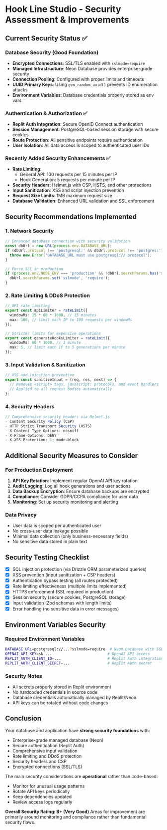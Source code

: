 # Hook Line Studio - Security Assessment & Improvements

## Current Security Status ✅

### Database Security (Good Foundation)
- **Encrypted Connections**: SSL/TLS enabled with `sslmode=require`
- **Managed Infrastructure**: Neon Database provides enterprise-grade security
- **Connection Pooling**: Configured with proper limits and timeouts
- **UUID Primary Keys**: Using `gen_random_uuid()` prevents ID enumeration attacks
- **Environment Variables**: Database credentials properly stored as env vars

### Authentication & Authorization ✅
- **Replit Auth Integration**: Secure OpenID Connect authentication
- **Session Management**: PostgreSQL-based session storage with secure cookies
- **Route Protection**: All sensitive endpoints require authentication
- **User Isolation**: All data access is scoped to authenticated user IDs

### Recently Added Security Enhancements ✅
- **Rate Limiting**: 
  - General API: 100 requests per 15 minutes per IP
  - Hook Generation: 5 requests per minute per IP
- **Security Headers**: Helmet.js with CSP, HSTS, and other protections
- **Input Sanitization**: XSS and script injection prevention
- **Request Size Limits**: 1MB maximum request size
- **Database Validation**: Enhanced URL validation and SSL enforcement

## Security Recommendations Implemented

### 1. Network Security
```typescript
// Enhanced database connection with security validation
const dbUrl = new URL(process.env.DATABASE_URL);
if (dbUrl.protocol !== 'postgresql:' && dbUrl.protocol !== 'postgres:') {
  throw new Error("DATABASE_URL must use postgresql:// protocol");
}

// Force SSL in production
if (process.env.NODE_ENV === 'production' && !dbUrl.searchParams.has('sslmode')) {
  dbUrl.searchParams.set('sslmode', 'require');
}
```

### 2. Rate Limiting & DDoS Protection
```typescript
// API rate limiting
export const apiLimiter = rateLimit({
  windowMs: 15 * 60 * 1000, // 15 minutes
  max: 100, // limit each IP to 100 requests per windowMs
});

// Stricter limits for expensive operations
export const generateHooksLimiter = rateLimit({
  windowMs: 60 * 1000, // 1 minute
  max: 5, // limit each IP to 5 generations per minute
});
```

### 3. Input Validation & Sanitization
```typescript
// XSS and injection prevention
export const sanitizeInput = (req, res, next) => {
  // Removes <script> tags, javascript: protocols, and event handlers
  // Applied to all request bodies automatically
};
```

### 4. Security Headers
```typescript
// Comprehensive security headers via Helmet.js
- Content Security Policy (CSP)
- HTTP Strict Transport Security (HSTS)
- X-Content-Type-Options: nosniff
- X-Frame-Options: DENY
- X-XSS-Protection: 1; mode=block
```

## Additional Security Measures to Consider

### For Production Deployment
1. **API Key Rotation**: Implement regular OpenAI API key rotation
2. **Audit Logging**: Log all hook generations and user actions
3. **Data Backup Encryption**: Ensure database backups are encrypted
4. **Compliance**: Consider GDPR/CCPA compliance for user data
5. **Monitoring**: Set up security monitoring and alerting

### Data Privacy
- User data is scoped per authenticated user
- No cross-user data leakage possible
- Minimal data collection (only business-necessary fields)
- No sensitive data stored in plain text

## Security Testing Checklist

- [x] SQL injection protection (via Drizzle ORM parameterized queries)
- [x] XSS prevention (input sanitization + CSP headers)
- [x] Authentication bypass testing (all routes protected)
- [x] Rate limiting effectiveness (multiple limits implemented)
- [x] HTTPS enforcement (SSL required in production)
- [x] Session security (secure cookies, PostgreSQL storage)
- [x] Input validation (Zod schemas with length limits)
- [x] Error handling (no sensitive data in error messages)

## Environment Variables Security

### Required Environment Variables
```bash
DATABASE_URL=postgresql://...?sslmode=require  # Neon Database with SSL
OPENAI_API_KEY=sk-...                         # OpenAI API access
REPLIT_AUTH_CLIENT_ID=...                     # Replit Auth integration
REPLIT_AUTH_CLIENT_SECRET=...                 # Replit Auth secret
```

### Security Notes
- All secrets properly stored in Replit environment
- No hardcoded credentials in source code
- Database credentials automatically managed by Replit/Neon
- API keys can be rotated without code changes

## Conclusion

Your database and application have **strong security foundations** with:
- Enterprise-grade managed database (Neon)
- Secure authentication (Replit Auth)
- Comprehensive input validation
- Rate limiting and DDoS protection
- Security headers and CSP
- Encrypted connections (SSL/TLS)

The main security considerations are **operational** rather than code-based:
- Monitor for unusual usage patterns
- Rotate API keys periodically
- Keep dependencies updated
- Review access logs regularly

**Overall Security Rating: B+ (Very Good)**
Areas for improvement are primarily around monitoring and compliance rather than fundamental security flaws.